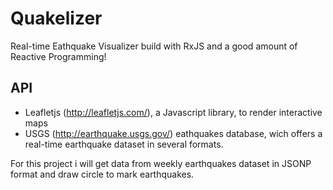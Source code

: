 # Quakelizer
Real-time Eathquake Visualizer build with RxJS and a good amount of Reactive Programming!


## API
* Leafletjs (http://leafletjs.com/), a Javascript library, to render interactive maps
* USGS (http://earthquake.usgs.gov/) eathquakes database, wich offers a real-time earthquake dataset in several formats. 

For this project i will get data from weekly earthquakes dataset in JSONP format and draw circle to mark earthquakes.
